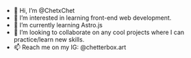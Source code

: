 - 👋 Hi, I’m @ChetxChet
- 👀 I’m interested in learning front-end web development.
- 🌱 I’m currently learning Astro.js
- 💞️ I’m looking to collaborate on any cool projects where I can practice/learn new skills.
- 📫 Reach me on my IG: @chetterbox.art

<!---
ChetxChet/ChetxChet is a ✨ special ✨ repository because its `README.md` (this file) appears on your GitHub profile.
You can click the Preview link to take a look at your changes.
--->
